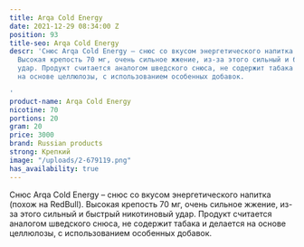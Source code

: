 ```yaml
---
title: Arqa Cold Energy
date: 2021-12-29 08:34:00 Z
position: 93
title-seo: Arqa Cold Energy
descr: 'Снюс Arqa Cold Energy – снюс со вкусом энергетического напитка (похож на RedBull).
  Высокая крепость 70 мг, очень сильное жжение, из-за этого сильный и быстрый никотиновый
  удар. Продукт считается аналогом шведского снюса, не содержит табака и делается
  на основе целлюлозы, с использованием особенных добавок.

'
product-name: Arqa Cold Energy
nicotine: 70
portions: 20
gram: 20
price: 3000
brand: Russian products
strong: Крепкий
image: "/uploads/2-679119.png"
has_availability: true
---
```


Снюс Arqa Cold Energy – снюс со вкусом энергетического напитка (похож на RedBull). Высокая крепость 70 мг, очень сильное жжение, из-за этого сильный и быстрый никотиновый удар. Продукт считается аналогом шведского снюса, не содержит табака и делается на основе целлюлозы, с использованием особенных добавок.
